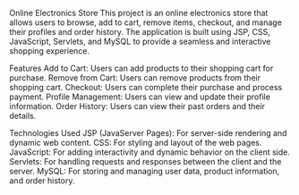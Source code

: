 Online Electronics Store
This project is an online electronics store that allows users to browse, add to cart, remove items, checkout, and manage their profiles and order history. The application is built using JSP, CSS, JavaScript, Servlets, and MySQL to provide a seamless and interactive shopping experience.

Features
Add to Cart: Users can add products to their shopping cart for purchase.
Remove from Cart: Users can remove products from their shopping cart.
Checkout: Users can complete their purchase and process payment.
Profile Management: Users can view and update their profile information.
Order History: Users can view their past orders and their details.

Technologies Used
JSP (JavaServer Pages): For server-side rendering and dynamic web content.
CSS: For styling and layout of the web pages.
JavaScript: For adding interactivity and dynamic behavior on the client side.
Servlets: For handling requests and responses between the client and the server.
MySQL: For storing and managing user data, product information, and order history.
